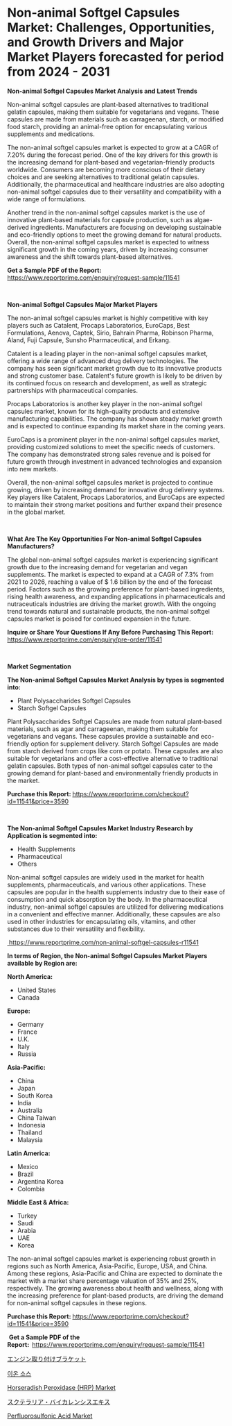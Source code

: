 <p><h1>Non-animal Softgel Capsules Market: Challenges, Opportunities, and Growth Drivers and Major Market Players forecasted for period from 2024 - 2031</h1></p><p><strong>Non-animal Softgel Capsules Market Analysis and Latest Trends</strong></p>
<p><p>Non-animal softgel capsules are plant-based alternatives to traditional gelatin capsules, making them suitable for vegetarians and vegans. These capsules are made from materials such as carrageenan, starch, or modified food starch, providing an animal-free option for encapsulating various supplements and medications.</p><p>The non-animal softgel capsules market is expected to grow at a CAGR of 7.20% during the forecast period. One of the key drivers for this growth is the increasing demand for plant-based and vegetarian-friendly products worldwide. Consumers are becoming more conscious of their dietary choices and are seeking alternatives to traditional gelatin capsules. Additionally, the pharmaceutical and healthcare industries are also adopting non-animal softgel capsules due to their versatility and compatibility with a wide range of formulations.</p><p>Another trend in the non-animal softgel capsules market is the use of innovative plant-based materials for capsule production, such as algae-derived ingredients. Manufacturers are focusing on developing sustainable and eco-friendly options to meet the growing demand for natural products. Overall, the non-animal softgel capsules market is expected to witness significant growth in the coming years, driven by increasing consumer awareness and the shift towards plant-based alternatives.</p></p>
<p><strong>Get a Sample PDF of the Report:&nbsp;</strong> <a href="https://www.reportprime.com/enquiry/request-sample/11541">https://www.reportprime.com/enquiry/request-sample/11541</a></p>
<p>&nbsp;</p>
<p><strong>Non-animal Softgel Capsules Major Market Players</strong></p>
<p><p>The non-animal softgel capsules market is highly competitive with key players such as Catalent, Procaps Laboratorios, EuroCaps, Best Formulations, Aenova, Captek, Sirio, Bahrain Pharma, Robinson Pharma, Aland, Fuji Capsule, Sunsho Pharmaceutical, and Erkang. </p><p>Catalent is a leading player in the non-animal softgel capsules market, offering a wide range of advanced drug delivery technologies. The company has seen significant market growth due to its innovative products and strong customer base. Catalent's future growth is likely to be driven by its continued focus on research and development, as well as strategic partnerships with pharmaceutical companies.</p><p>Procaps Laboratorios is another key player in the non-animal softgel capsules market, known for its high-quality products and extensive manufacturing capabilities. The company has shown steady market growth and is expected to continue expanding its market share in the coming years. </p><p>EuroCaps is a prominent player in the non-animal softgel capsules market, providing customized solutions to meet the specific needs of customers. The company has demonstrated strong sales revenue and is poised for future growth through investment in advanced technologies and expansion into new markets.</p><p>Overall, the non-animal softgel capsules market is projected to continue growing, driven by increasing demand for innovative drug delivery systems. Key players like Catalent, Procaps Laboratorios, and EuroCaps are expected to maintain their strong market positions and further expand their presence in the global market.</p></p>
<p>&nbsp;</p>
<p><strong>What Are The Key Opportunities For Non-animal Softgel Capsules Manufacturers?</strong></p>
<p><p>The global non-animal softgel capsules market is experiencing significant growth due to the increasing demand for vegetarian and vegan supplements. The market is expected to expand at a CAGR of 7.3% from 2021 to 2026, reaching a value of $ 1.6 billion by the end of the forecast period. Factors such as the growing preference for plant-based ingredients, rising health awareness, and expanding applications in pharmaceuticals and nutraceuticals industries are driving the market growth. With the ongoing trend towards natural and sustainable products, the non-animal softgel capsules market is poised for continued expansion in the future.</p></p>
<p><strong>Inquire or Share Your Questions If Any Before Purchasing This Report:</strong> <a href="https://www.reportprime.com/enquiry/pre-order/11541">https://www.reportprime.com/enquiry/pre-order/11541</a></p>
<p>&nbsp;</p>
<p><strong>Market Segmentation</strong></p>
<p><strong>The Non-animal Softgel Capsules Market Analysis by types is segmented into:</strong></p>
<p><ul><li>Plant Polysaccharides Softgel Capsules</li><li>Starch Softgel Capsules</li></ul></p>
<p><p>Plant Polysaccharides Softgel Capsules are made from natural plant-based materials, such as agar and carrageenan, making them suitable for vegetarians and vegans. These capsules provide a sustainable and eco-friendly option for supplement delivery. Starch Softgel Capsules are made from starch derived from crops like corn or potato. These capsules are also suitable for vegetarians and offer a cost-effective alternative to traditional gelatin capsules. Both types of non-animal softgel capsules cater to the growing demand for plant-based and environmentally friendly products in the market.</p></p>
<p><strong>Purchase this Report:&nbsp;</strong><a href="https://www.reportprime.com/checkout?id=11541&price=3590">https://www.reportprime.com/checkout?id=11541&price=3590</a></p>
<p>&nbsp;</p>
<p><strong>The Non-animal Softgel Capsules Market Industry Research by Application is segmented into:</strong></p>
<p><ul><li>Health Supplements</li><li>Pharmaceutical</li><li>Others</li></ul></p>
<p><p>Non-animal softgel capsules are widely used in the market for health supplements, pharmaceuticals, and various other applications. These capsules are popular in the health supplements industry due to their ease of consumption and quick absorption by the body. In the pharmaceutical industry, non-animal softgel capsules are utilized for delivering medications in a convenient and effective manner. Additionally, these capsules are also used in other industries for encapsulating oils, vitamins, and other substances due to their versatility and flexibility.</p></p>
<p><a href="https://www.reportprime.com/non-animal-softgel-capsules-r11541">&nbsp;https://www.reportprime.com/non-animal-softgel-capsules-r11541</a></p>
<p><strong>In terms of Region, the Non-animal Softgel Capsules Market Players available by Region are:</strong></p>
<p>
    <p> <strong> North America: </strong>
        <ul>
            <li>United States</li>
            <li>Canada</li>
        </ul>
        </p> 
    <p> <strong> Europe: </strong>
        <ul>
            <li>Germany</li>
            <li>France</li>
            <li>U.K.</li>
            <li>Italy</li>
            <li>Russia</li>
        </ul>
        </p> 
    <p> <strong> Asia-Pacific: </strong>
        <ul>
            <li>China</li>
            <li>Japan</li>
            <li>South Korea</li>
            <li>India</li>
            <li>Australia</li>
            <li>China Taiwan</li>
            <li>Indonesia</li>
            <li>Thailand</li>
            <li>Malaysia</li>
        </ul>
        </p> 
    <p> <strong> Latin America: </strong>
        <ul>
            <li>Mexico</li>
            <li>Brazil</li>
            <li>Argentina Korea</li>
            <li>Colombia</li>
        </ul>
        </p> 
    <p> <strong> Middle East & Africa: </strong>
        <ul>
            <li>Turkey</li>
            <li>Saudi</li>
            <li>Arabia</li>
            <li>UAE</li>
            <li>Korea</li>
        </ul>
    </p>
    </p>
<p><p>The non-animal softgel capsules market is experiencing robust growth in regions such as North America, Asia-Pacific, Europe, USA, and China. Among these regions, Asia-Pacific and China are expected to dominate the market with a market share percentage valuation of 35% and 25%, respectively. The growing awareness about health and wellness, along with the increasing preference for plant-based products, are driving the demand for non-animal softgel capsules in these regions.</p></p>
<p><strong>Purchase this Report: </strong><a href="https://www.reportprime.com/checkout?id=11541&price=3590">https://www.reportprime.com/checkout?id=11541&price=3590</a></p>
<p>&nbsp;<strong>Get a Sample PDF of the Report:&nbsp;&nbsp;</strong><a href="https://www.reportprime.com/enquiry/request-sample/11541">https://www.reportprime.com/enquiry/request-sample/11541</a></p>
<p><strong></strong></p>
<p><p><a href="https://medium.com/@logaolloway76845/%E3%82%A8%E3%83%B3%E3%82%B8%E3%83%B3%E3%83%9E%E3%82%A6%E3%83%B3%E3%83%88%E3%83%96%E3%83%A9%E3%82%B1%E3%83%83%E3%83%88%E5%B8%82%E5%A0%B4%E3%81%AE%E3%82%A4%E3%83%B3%E3%82%B5%E3%82%A4%E3%83%88-%E5%B8%82%E5%A0%B4%E5%8B%95%E5%90%91-%E6%88%90%E9%95%B7-2024%E5%B9%B4%E3%81%8B%E3%82%892031%E5%B9%B4%E3%81%BE%E3%81%A7%E3%81%AE%E4%BA%88%E6%B8%AC-90b3b38732f2">エンジン取り付けブラケット</a></p><p><a href="https://github.com/Elenrrera7685/Market-Research-Report-List-1/blob/main/564175024262.md">이온 소스</a></p><p><a href="https://github.com/jhcraigie/Market-Research-Report-List-2/blob/main/horseradish-peroxidase-hrp-market.md">Horseradish Peroxidase (HRP) Market</a></p><p><a href="https://github.com/CloydAbbott2023/Market-Research-Report-List-1/blob/main/394574826077.md">スクテラリア・バイカレンシスエキス</a></p><p><a href="https://issuu.com/reportprime-2/docs/perfluorosulfonic-acid-market-size-2030.pptx">Perfluorosulfonic Acid Market</a></p></p>